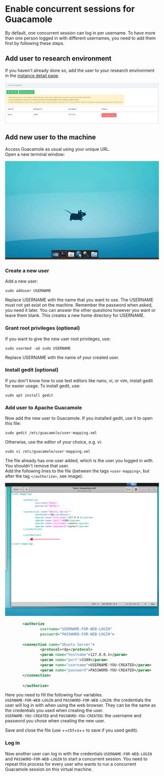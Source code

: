# Enable concurrent sessions for Guacamole 

By default, one concurrent session can log in per username.
To have more than one person logged in with different usernames, 
you need to add them first by following these steps. 

## Add user to research environment

If you haven't already done so, add the user to your research environment in the
[instance detail page](./Instance/instance_detail.md#user-management).

![user_management](./img/instance_detail/user_management.png)  

## Add new user to the machine

Access Guacamole as usual using your unique URL.<br>
Open a new terminal window:

![guacamole_terminal](./img/guacamole/guacamole_terminal.png)  

### Create a new user

Add a new user:

```shell
sudo adduser USERNAME
```

Replace USERNAME with the name that you want to use.
The USERNAME must not yet exist on the machine.
Remember the password when asked, you need it later.
You can answer the other questions however you want or leave them blank.
This creates a new home directory for USERNAME.

### Grant root privileges (optional)

If you want to give the new user root privileges, use:

```shell
sudo usermod -aG sudo USERNAME
```

Replace USERNAME with the name of your created user.

### Install gedit (optional)

If you don't know how to use text editors like nano, vi, or vim, install gedit for easier usage. 
To install gedit, use:

```shell
sudo apt install gedit
```

### Add user to Apache Guacamole

Now add the new user to Guacamole. If you installed gedit, use it to open this file:

```shell
sudo gedit /etc/guacamole/user-mapping.xml
```

Otherwise, use the editor of your choice, e.g. vi:

```shell
sudo vi /etc/guacamole/user-mapping.xml
```

The file already has one user added, which is the user you logged in with.
You shouldn't remove that user.<br>
Add the following lines to the file (between the tags `<user-mapping>`, but after the tag `</authorize>`, 
see image):

![file_position](./img/guacamole/file_position.png)  

```xml
        <authorize
                username="USERNAME-FOR-WEB-LOGIN"
                password="PASSWORD-FOR-WEB-LOGIN">

        <connection name="Ubuntu Server">
                <protocol>rdp</protocol>
                <param name="hostname">127.0.0.1</param>
                <param name="port">3389</param>
                <param name="username">USERNAME-YOU-CREATED</param>
                <param name="password">PASSWORD-YOU-CREATED</param>
        </connection>

        </authorize>
```

Here you need to fill the following four variables.  
`USERNAME-FOR-WEB-LOGIN` and `PASSWORD-FOR-WEB-LOGIN`: the credentials the user will log in with when 
using the web browser. They can be the same as the credentials you used when creating the user.<br>
`USERNAME-YOU-CREATED` and `PASSWORD-YOU-CREATED`: the username and password you chose when creating the new user.  

Save and close the file (use ++ctrl+s++ to save if you used gedit).

###  Log in

Now another user can log in with the credentials `USERNAME-FOR-WEB-LOGIN` and `PASSWORD-FOR-WEB-LOGIN` to start a 
concurrent session.
You need to repeat this process for every user who wants to run a concurrent Guacamole session on this virtual 
machine.
